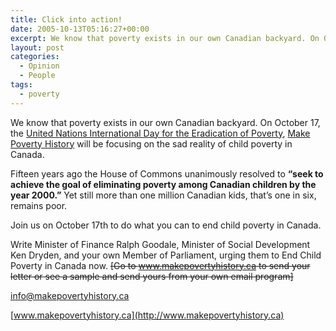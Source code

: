 ```yaml
---
title: Click into action!
date: 2005-10-13T05:16:27+00:00
excerpt: We know that poverty exists in our own Canadian backyard. On October 17, the United Nations International Day for the
layout: post
categories:
  - Opinion
  - People
tags:
  - poverty
---
```

We know that poverty exists in our own Canadian backyard. On October 17, the [United Nations International Day for the Eradication of Poverty](http://www.un.org/en/events/povertyday/), [Make Poverty History](http://www.makepovertyhistory.ca) will be focusing on the sad reality of child poverty in Canada.

Fifteen years ago the House of Commons unanimously resolved to **&#8220;seek to achieve the goal of eliminating poverty among Canadian children by the year 2000.&#8221;** Yet still more than one million Canadian kids, that’s one in six, remains poor.

Join us on October 17th to do what you can to end child poverty in Canada.

Write Minister of Finance Ralph Goodale, Minister of Social Development Ken Dryden, and your own Member of Parliament, urging them to End Child Poverty in Canada now. <del>[Go to www.makepovertyhistory.ca to send your letter or see a sample and send yours from your own email program]</del>

<info@makepovertyhistory.ca>
  
[www.makepovertyhistory.ca](http://www.makepovertyhistory.ca)